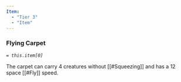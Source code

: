```yaml
---
Item:
  - "Tier 3"
  - "Item"
---
```

### Flying Carpet
_`= this.item[0]`_

The carpet can carry 4 creatures without [[#Squeezing]] and has a 12 space [[#Fly]] speed.